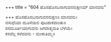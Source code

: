 +++
title = "604 ಹೊಸಹೊಸಬನಾಗುವನನುಕ್ಷಣಮ್ ಮಾನವನು"

+++
ಹೊಸಹೊಸಬನಾಗುವನನುಕ್ಷಣಂ ಮಾನವನು।  
ವಸುಧೆಯಾ ಮೂಸೆಯಲಿ ಪುಟಪಾಕವಾಂತು॥  
ರಸಮೂರ್ತಿಯಾಗುವನು ಜಗದಾತ್ಮಮತಿ ಬೆಳೆಯೆ।  
ಕಸವೆಲ್ಲ ಕಳೆದವನು - ಮಂಕುತಿಮ್ಮ॥  
